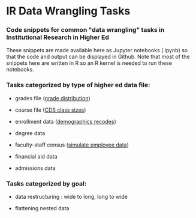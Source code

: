 # IR Data Wrangling Tasks  

### Code snippets for common "data wrangling" tasks in Institutional Research in Higher Ed  

These snippets are made available here as Jupyter notebooks (.ipynb) so that the code and output can be displayed in Github. Note that most of the snippets here are written in R so an R kernel is needed to run these notebooks.     

### Tasks categorized by type of higher ed data file:  

- grades file ([grade distribution](grade-distribution.ipynb))  

- course file ([CDS class sizes](cds-class-size.ipynb))  

- enrollment data ([demographics recodes](demographics-recodes.ipynb))  

- degree data  

- faculty-staff census ([simulate employee data](fake-employee-data.ipynb))  

- financial aid data  

- admissions data  

    
### Tasks categorized by goal:  

- data restructuring : wide to long, long to wide     

- flattening nested data       
